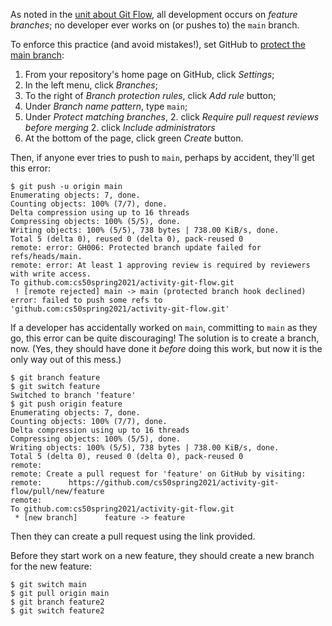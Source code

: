 As noted in the [unit about Git Flow](https://github.com/CS50Dartmouth21FS1/home/blob/fall21s1/knowledge/units/git-flow.md), all development occurs on *feature branches*; no developer ever works on (or pushes to) the `main` branch.

To enforce this practice (and avoid mistakes!), set GitHub to [protect the main branch](https://docs.github.com/en/github/administering-a-repository/managing-a-branch-protection-rule):

1. From your repository's home page on GitHub, click *Settings*;
1. In the left menu, click *Branches*;
1. To the right of *Branch protection rules*, click *Add rule* button;
1. Under *Branch name pattern*, type `main`;
1. Under *Protect matching branches*,
	2. click *Require pull request reviews before merging*
	2. click *Include administrators*
1. At the bottom of the page, click green *Create* button.

Then, if anyone ever tries to push to `main`, perhaps by accident, they'll get this error:

```
$ git push -u origin main
Enumerating objects: 7, done.
Counting objects: 100% (7/7), done.
Delta compression using up to 16 threads
Compressing objects: 100% (5/5), done.
Writing objects: 100% (5/5), 738 bytes | 738.00 KiB/s, done.
Total 5 (delta 0), reused 0 (delta 0), pack-reused 0
remote: error: GH006: Protected branch update failed for refs/heads/main.
remote: error: At least 1 approving review is required by reviewers with write access.
To github.com:cs50spring2021/activity-git-flow.git
 ! [remote rejected] main -> main (protected branch hook declined)
error: failed to push some refs to 'github.com:cs50spring2021/activity-git-flow.git'
```

If a developer has accidentally worked on `main`, committing to `main` as they go, this error can be quite discouraging!
The solution is to create a branch, now.
(Yes, they should have done it *before* doing this work, but now it is the only way out of this mess.)

```
$ git branch feature
$ git switch feature
Switched to branch 'feature'
$ git push origin feature
Enumerating objects: 7, done.
Counting objects: 100% (7/7), done.
Delta compression using up to 16 threads
Compressing objects: 100% (5/5), done.
Writing objects: 100% (5/5), 738 bytes | 738.00 KiB/s, done.
Total 5 (delta 0), reused 0 (delta 0), pack-reused 0
remote: 
remote: Create a pull request for 'feature' on GitHub by visiting:
remote:      https://github.com/cs50spring2021/activity-git-flow/pull/new/feature
remote: 
To github.com:cs50spring2021/activity-git-flow.git
 * [new branch]      feature -> feature
```

Then they can create a pull request using the link provided.

Before they start work on a new feature, they should create a new branch for the new feature:

```
$ git switch main
$ git pull origin main
$ git branch feature2
$ git switch feature2
```

